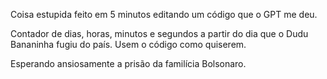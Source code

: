 Coisa estupida feito em 5 minutos editando um código que o GPT me deu.

Contador de dias, horas, minutos e segundos a partir do dia que o Dudu Bananinha fugiu do país.
Usem o código como quiserem.

Esperando ansiosamente a prisão da familícia Bolsonaro.
